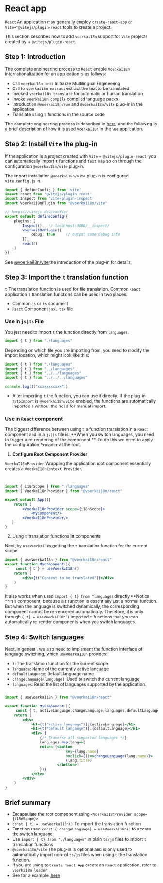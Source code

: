 # React app <!-- {docsify-ignore-all} -->

 `React` An application may generally employ `create-react-app` or `Vite+"@vitejs/plugin-react` tools to create a project.

This section describes how to add `voerkai18n` support for `Vite` projects created by + `@vitejs/plugin-react`.

## Step 1: Introduction


The complete engineering process to `React` enable `VoerkaI18n` internationalization for an application is as follows:

- Call `voerkai18n init` Initialize Multilingual Engineering
- Call to `voerkai18n extract` extract the text to be translated
- Invoked `voerkai18n translate` for automatic or human translation
- Invoke `voerkai18n compile` compiled language packs
- Introduction `@voerkai18n/vue` and `@voerkai18n/vite` plug-in in the application
- Translate using `t` functions in the source code

The complete engineering process is described in [here](../intro/get-started), and the following is a brief description of how it is used `VoerkaI18n` in the `Vue` application.

## Step 2: Install `Vite` the plug-in

If the application is a project created with `Vite` + `@vitejs/plugin-react`, you can automatically import `t` functions and `text map` so on through the configuration `@voerkai18n/vite` plug-in.

The import installation `@voerkai18n/vite` plug-in is configured `vite.config.js` in.

```typescript
import { defineConfig } from 'vite'
import react from '@vitejs/plugin-react'
import Inspect from 'vite-plugin-inspect'
import Voerkai18nPlugin from "@voerkai18n/vite"

// https://vitejs.dev/config/
export default defineConfig({
    plugins: [
        Inspect(),  // localhost:3000/__inspect/ 
        Voerkai18nPlugin({ 
            debug: true     // output some debug info
        }),
        react()
    ]
})
```

See [ @voerkai18n/vite ](/guide/tools/vite) the introduction of the plug-in for details.

## Step 3: Import the `t` translation function

 `t` The translation function is used for file translation. Common `React` application `t` translation functions can be used in two places:

- Common `js` or `ts` document
-  `React` Component `jsx、tsx` file

### Use in `js|ts` File

You just need to import `t` the function directly from `languages`.

```javascript
import { t } from "./languages"
```
Depending on which file you are importing from, you need to modify the import location, which might look like this:
```javascript
import { t } from "./languages"
import { t } from "../languages"
import { t } from "../../languages"
import { t } from "../../../languages"

console.log(t("xxxxxxxxxxx"))

```

- After importing `t` the function, you can use it directly. If the plug-in `autoImport` is `@voerkai18n/vite` enabled, the functions are automatically imported `t` without the need for manual import.


### Use in `React` component

The biggest difference between using `t` a function translation in a `React` component and in a `js|ts` file is: **When you switch languages, you need to trigger a re-rendering of the component **. To do this we need to apply the configuration `Provider` at the root.

1. **Configure Root Component Provider**

 `VoerkaI18nProvider` Wrapping the application root component essentially creates a `VoerkaI18nContext.Provider`.

```jsx

 
import { i18nScope } from "./languages"
import { VoerkaI18nProvider } from "@voerkai18n/react"

export default App(){
	return (
        <VoerkaI18nProvider scope={i18nScope}>
            <MyComponent/>
        <VoerkaI18nProvider/>
   )
}
```

2. Using `t` translation functions **in** components

Next, by `useVoerkaI18n` getting the `t` translation function for the current scope.

```jsx
import { useVoerkaI18n } from "@voerkai18n/react"
export function MyComponent(){
     const { t } = useVoerkaI18n()
    return ( 
        <div>{t("Content to be translated")}</div> 
    )
}

```

It also works when used `import { t} from "languages` directly **Notice **in a component, because a `t` function is essentially just a normal function. But when the language is switched dynamically, the corresponding component cannot be re-rendered automatically. Therefore, it is only through `{ t} = useVoerkaI18n()` imported `t` functions that you can automatically re-render components when you switch languages.

## Step 4: Switch languages

Next, in general, we also need to implement the function interface of language switching, which `useVoerkaI18n` provides:
-  `t`: The translation function for the current scope
-  `language`: Name of the currently active language
-  `defaultLanguage`: Default language name
-  `changeLanguage(language)`: Used to switch the current language
-  `languages`: Read the list of languages supported by the application.


```jsx

import { useVoerkaI18n } from "@voerkai18n/react"

export function MyComponent(){
     const { t, activeLanguage,changeLanguage,languages,defaultLanguage } = useVoerkaI18n()
    return ( 
        <div>
            <h1>{t("active language")}:{activeLanguage}</h1>
            <h1>{t("default langauge")}:{defaultLanguage}</h1>
            <div> {
                {/* Traverse all supported languages */}
                languages.map(lang=>{
                return (<button 
                            key={lang.name}
                            onclick={()=>changeLanguage(lang.name)}>
                            {lang.title}
                        </button>)
                })}
            </div>             
        </div> 
    )
} 
```


## Brief summary

- Encapsulate the root component using `<VoerkaI18nProvider scope={i18nScope}>`
-  `const { t} = useVoerkaI18n()` To import the translation function
- Function used `const { changeLanguage} = useVoerkaI18n()` to access the switch language
- Use `import { t} from "./languages"` in plain `ts/js` files to import `t` translation functions
-  `@voerkai18n/vite` The plug-in is optional and is only used to automatically import normal `ts/js` files when using `t` the translation function.
- If you are using to `Create React App` create an `React` application, refer to `voerki18n-loader`
- See for a example: [here](https://github.com/zhangfisher/voerka-i18n/tree/master/examples/reactapp) 

